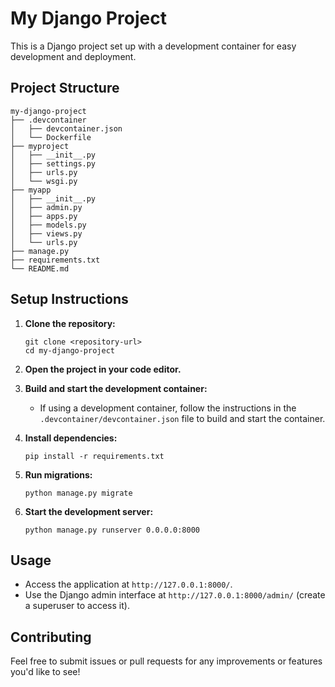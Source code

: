 # My Django Project

This is a Django project set up with a development container for easy development and deployment.

## Project Structure

```
my-django-project
├── .devcontainer
│   ├── devcontainer.json
│   └── Dockerfile
├── myproject
│   ├── __init__.py
│   ├── settings.py
│   ├── urls.py
│   └── wsgi.py
├── myapp
│   ├── __init__.py
│   ├── admin.py
│   ├── apps.py
│   ├── models.py
│   ├── views.py
│   └── urls.py
├── manage.py
├── requirements.txt
└── README.md
```

## Setup Instructions

1. **Clone the repository:**
   ```
   git clone <repository-url>
   cd my-django-project
   ```

2. **Open the project in your code editor.**

3. **Build and start the development container:**
   - If using a development container, follow the instructions in the `.devcontainer/devcontainer.json` file to build and start the container.

4. **Install dependencies:**
   ```
   pip install -r requirements.txt
   ```

5. **Run migrations:**
   ```
   python manage.py migrate
   ```

6. **Start the development server:**
   ```
   python manage.py runserver 0.0.0.0:8000
   ```

## Usage

- Access the application at `http://127.0.0.1:8000/`.
- Use the Django admin interface at `http://127.0.0.1:8000/admin/` (create a superuser to access it).

## Contributing

Feel free to submit issues or pull requests for any improvements or features you'd like to see!
